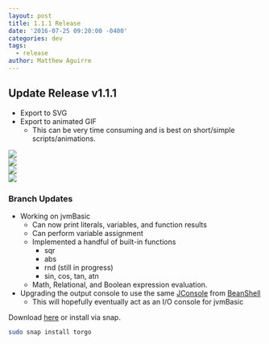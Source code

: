 ```yaml
---
layout: post
title: 1.1.1 Release
date: '2016-07-25 09:20:00 -0400'
categories: dev
tags:
  - release
author: Matthew Aguirre
---
```


## Update Release v1.1.1

- Export to SVG
- Export to animated GIF
    - This can be very time consuming and is best on short/simple scripts/animations.

![]({{site.baseurl}}/tros-images/tree.svg)  
![]({{site.baseurl}}/tros-images/rec-tree.svg)  
![]({{site.baseurl}}/tros-images/torgo-text.svg)  
![]({{site.baseurl}}/tros-images/spokes.gif)

### Branch Updates

- Working on jvmBasic
    - Can now print literals, variables, and function results
    - Can perform variable assignment
    - Implemented a handful of built-in functions
        - sqr
        - abs
        - rnd (still in progress)
        - sin, cos, tan, atn
    - Math, Relational, and Boolean expression evaluation.
- Upgrading the output console to use the same [JConsole][1] from [BeanShell][2]
    - This will hopefully eventually act as an I/O console for jvmBasic

Download [here][3] or install via snap.

```sh
sudo snap install torgo
```
[1]: https://github.com/beanshell/beanshell/blob/master/src/main/java/bsh/util/JConsole.java
[2]: http://www.beanshell.org/
[3]: https://github.com/ZenHarbinger/torgo/releases
